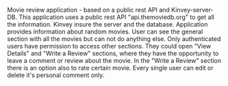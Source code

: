 Movie review application - based on a public rest API and Kinvey-server-DB.
This application uses a public rest API "api.themoviedb.org" 
to get all the information.
Kinvey insure the server and the database.
Application provides  information about random movies.
User can see the general section with all the movies but can not do
anything else.
Only authenticated users have permission to access other sections.
They could open "View Details" and "Write a Review" sections,
where they have the opportunity to leave a comment or review about the movie.
In the "Write a Review" section there is an option also to ratе certain movie.
Every single user can edit or delete it's personal comment only.